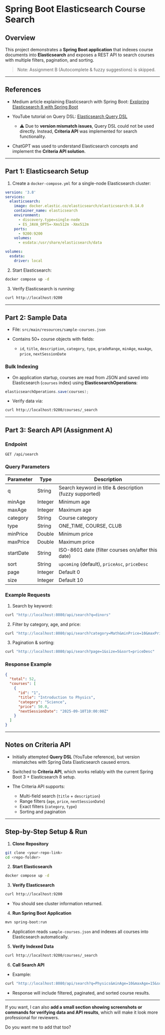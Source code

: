 

# Spring Boot Elasticsearch Course Search

## Overview

This project demonstrates a **Spring Boot application** that indexes course documents into **Elasticsearch** and exposes a REST API to search courses with multiple filters, pagination, and sorting.

> Note: Assignment B (Autocomplete & fuzzy suggestions) is skipped.

---

## References

* Medium article explaining Elasticsearch with Spring Boot: [Exploring Elasticsearch 8 with Spring Boot](https://medium.com/@truongbui95/exploring-elasticsearch-8-utilizing-spring-boot-3-and-spring-data-elasticsearch-5-495650115197)
* YouTube tutorial on Query DSL: [Elasticsearch Query DSL](https://www.youtube.com/watch?v=BZQOFch1ejI)

  * ⚠️ Due to **version mismatch issues**, Query DSL could not be used directly. Instead, **Criteria API** was implemented for search functionality.
* ChatGPT was used to understand Elasticsearch concepts and implement the **Criteria API solution**.

---

## Part 1: Elasticsearch Setup

1. Create a `docker-compose.yml` for a single-node Elasticsearch cluster:

```yaml
version: '3.8'
services:
  elasticsearch:
    image: docker.elastic.co/elasticsearch/elasticsearch:8.14.0
    container_name: elasticsearch
    environment:
      - discovery.type=single-node
      - ES_JAVA_OPTS=-Xms512m -Xmx512m
    ports:
      - 9200:9200
    volumes:
      - esdata:/usr/share/elasticsearch/data

volumes:
  esdata:
    driver: local
```

2. Start Elasticsearch:

```bash
docker compose up -d
```

3. Verify Elasticsearch is running:

```bash
curl http://localhost:9200
```

---

## Part 2: Sample Data

* File: `src/main/resources/sample-courses.json`
* Contains 50+ course objects with fields:

  * `id`, `title`, `description`, `category`, `type`, `gradeRange`, `minAge`, `maxAge`, `price`, `nextSessionDate`

### Bulk Indexing

* On application startup, courses are read from JSON and saved into Elasticsearch (`courses` index) using **ElasticsearchOperations**:

```java
elasticsearchOperations.save(courses);
```

* Verify data via:

```bash
curl http://localhost:9200/courses/_search
```

---

## Part 3: Search API (Assignment A)

### Endpoint

```
GET /api/search
```

### Query Parameters

| Parameter | Type    | Description                                             |
| --------- | ------- | ------------------------------------------------------- |
| q         | String  | Search keyword in title & description (fuzzy supported) |
| minAge    | Integer | Minimum age                                             |
| maxAge    | Integer | Maximum age                                             |
| category  | String  | Course category                                         |
| type      | String  | ONE\_TIME, COURSE, CLUB                                 |
| minPrice  | Double  | Minimum price                                           |
| maxPrice  | Double  | Maximum price                                           |
| startDate | String  | ISO-8601 date (filter courses on/after this date)       |
| sort      | String  | `upcoming` (default), `priceAsc`, `priceDesc`           |
| page      | Integer | Default 0                                               |
| size      | Integer | Default 10                                              |

### Example Requests

1. Search by keyword:

```bash
curl "http://localhost:8080/api/search?q=dinors"
```

2. Filter by category, age, and price:

```bash
curl "http://localhost:8080/api/search?category=Math&minPrice=10&maxPrice=100&minAge=8&maxAge=12"
```

3. Pagination & sorting:

```bash
curl "http://localhost:8080/api/search?page=1&size=5&sort=priceDesc"
```

### Response Example

```json
{
  "total": 52,
  "courses": [
    {
      "id": "1",
      "title": "Introduction to Physics",
      "category": "Science",
      "price": 50.0,
      "nextSessionDate": "2025-09-10T10:00:00Z"
    }
  ]
}
```

---

## Notes on Criteria API

* Initially attempted **Query DSL** (YouTube reference), but version mismatches with Spring Data Elasticsearch caused errors.
* Switched to **Criteria API**, which works reliably with the current Spring Boot 3 + Elasticsearch 8 setup.
* The Criteria API supports:

  * Multi-field search (`title` + `description`)
  * Range filters (`age`, `price`, `nextSessionDate`)
  * Exact filters (`category`, `type`)
  * Sorting and pagination

---

## Step-by-Step Setup & Run

1. **Clone Repository**

```bash
git clone <your-repo-link>
cd <repo-folder>
```

2. **Start Elasticsearch**

```bash
docker compose up -d
```

3. **Verify Elasticsearch**

```bash
curl http://localhost:9200
```

* You should see cluster information returned.

4. **Run Spring Boot Application**

```bash
mvn spring-boot:run
```

* Application reads `sample-courses.json` and indexes all courses into Elasticsearch automatically.

5. **Verify Indexed Data**

```bash
curl http://localhost:9200/courses/_search
```

6. **Call Search API**

* Example:

```bash
curl "http://localhost:8080/api/search?q=Physics&minAge=10&maxAge=15&sort=priceAsc&page=0&size=5"
```

* Response will include filtered, paginated, and sorted course results.

---



If you want, I can also **add a small section showing screenshots or commands for verifying data and API results**, which will make it look more professional for reviewers.

Do you want me to add that too?
